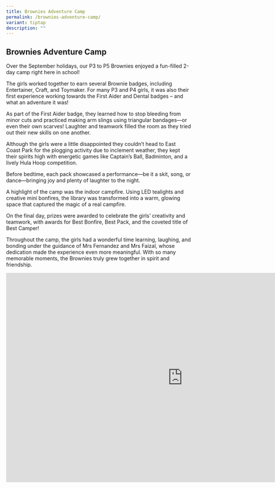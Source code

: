 ```yaml
---
title: Brownies Adventure Camp
permalink: /brownies-adventure-camp/
variant: tiptap
description: ""
---
```

<h2><strong>Brownies Adventure Camp </strong></h2>
<p>Over the September holidays, our P3 to P5 Brownies enjoyed a fun-filled
2-day camp right here in school!</p>
<p>The girls worked together to earn several Brownie badges, including Entertainer,
Craft, and Toymaker. For many P3 and P4 girls, it was also their first
experience working towards the First Aider and Dental badges – and what
an adventure it was!</p>
<p>As part of the First Aider badge, they learned how to stop bleeding from
minor cuts and practiced making arm slings using triangular bandages—or
even their own scarves! Laughter and teamwork filled the room as they tried
out their new skills on one another.</p>
<p>Although the girls were a little disappointed they couldn’t head to East
Coast Park for the plogging activity due to inclement weather, they kept
their spirits high with energetic games like Captain’s Ball, Badminton,
and a lively Hula Hoop competition.</p>
<p>Before bedtime, each pack showcased a performance—be it a skit, song,
or dance—bringing joy and plenty of laughter to the night.</p>
<p>A highlight of the camp was the indoor campfire. Using LED tealights and
creative mini bonfires, the library was transformed into a warm, glowing
space that captured the magic of a real campfire.</p>
<p>On the final day, prizes were awarded to celebrate the girls’ creativity
and teamwork, with awards for Best Bonfire, Best Pack, and the coveted
title of Best Camper!</p>
<p>Throughout the camp, the girls had a wonderful time learning, laughing,
and bonding under the guidance of Mrs Fernandez and Mrs Faizal, whose dedication
made the experience even more meaningful. With so many memorable moments,
the Brownies truly grew together in spirit and friendship.</p>
<div class="iframe-wrapper">
<iframe height="569" width="960" allowfullscreen="true" frameborder="0" src="https://docs.google.com/presentation/d/e/2PACX-1vSm73y1CQujCtXcksazSwzy5D8_5qL-EAYOH5olTVH8TlO5xmcqVfpbBumoSm2CVnpQzcnB4--M1A4O/pubembed?start=true&amp;loop=true&amp;delayms=5000"></iframe>
</div>
<p></p>